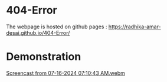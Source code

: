 # 404-Error
The webpage is hosted on github pages : https://radhika-amar-desai.github.io/404-Error/

# Demonstration

[Screencast from 07-16-2024 07:10:43 AM.webm](https://github.com/user-attachments/assets/1a07886c-fb24-4134-be30-23834770807d)
